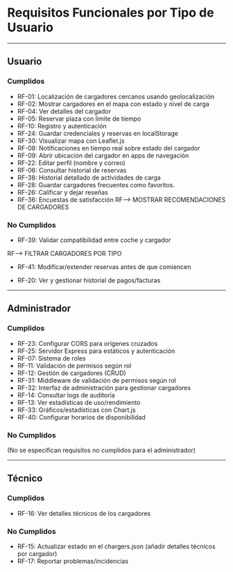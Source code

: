 # Requisitos Funcionales por Tipo de Usuario

---

## Usuario

### Cumplidos
- RF-01: Localización de cargadores cercanos usando geolocalización
- RF-02: Mostrar cargadores en el mapa con estado y nivel de carga
- RF-04: Ver detalles del cargador
- RF-05: Reservar plaza con límite de tiempo
- RF-10: Registro y autenticación
- RF-24: Guardar credenciales y reservas en localStorage
- RF-30: Visualizar mapa con Leaflet.js
- RF-08: Notificaciones en tiempo real sobre estado del cargador
- RF-09: Abrir ubicación del cargador en apps de navegación
- RF-22: Editar perfil (nombre y correo)
- RF-06: Consultar historial de reservas
- RF-38: Historial detallado de actividades de carga
- RF-28: Guardar cargadores frecuentes como favoritos.
- RF-26: Calificar y dejar reseñas
- RF-36: Encuestas de satisfacción
  RF--> MOSTRAR RECOMENDACIONES DE CARGADORES

### No Cumplidos
- RF-39: Validar compatibilidad entre coche y cargador

RF--> FILTRAR CARGADORES POR TIPO

- RF-41: Modificar/extender reservas antes de que comiencen

- RF-20: Ver y gestionar historial de pagos/facturas


---

## Administrador

### Cumplidos
- RF-23: Configurar CORS para orígenes cruzados
- RF-25: Servidor Express para estáticos y autenticación
- RF-07: Sistema de roles
- RF-11: Validación de permisos según rol
- RF-12: Gestión de cargadores (CRUD)
- RF-31: Middleware de validación de permisos según rol
- RF-32: Interfaz de administración para gestionar cargadores
- RF-14: Consultar logs de auditoría
- RF-13: Ver estadísticas de uso/rendimiento
- RF-33: Gráficos/estadísticas con Chart.js
- RF-40: Configurar horarios de disponibilidad

### No Cumplidos
(No se especifican requisitos no cumplidos para el administrador)

---

## Técnico

### Cumplidos
- RF-16: Ver detalles técnicos de los cargadores

### No Cumplidos
- RF-15: Actualizar estado en el chargers.json (añadir detalles técnicos por cargador)
- RF-17: Reportar problemas/incidencias  
